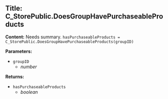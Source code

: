 ## Title: C_StorePublic.DoesGroupHavePurchaseableProducts

**Content:**
Needs summary.
`hasPurchaseableProducts = C_StorePublic.DoesGroupHavePurchaseableProducts(groupID)`

**Parameters:**
- `groupID`
  - *number*

**Returns:**
- `hasPurchaseableProducts`
  - *boolean*